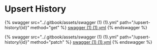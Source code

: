 # Upsert History

{% swagger src="../.gitbook/assets/swagger (1) (1).yml" path="/upsert-history/{id}" method="get" %}
[swagger (1) (1).yml](<../.gitbook/assets/swagger (1) (1).yml>)
{% endswagger %}

{% swagger src="../.gitbook/assets/swagger (1) (1).yml" path="/upsert-history/{id}" method="patch" %}
[swagger (1) (1).yml](<../.gitbook/assets/swagger (1) (1).yml>)
{% endswagger %}
